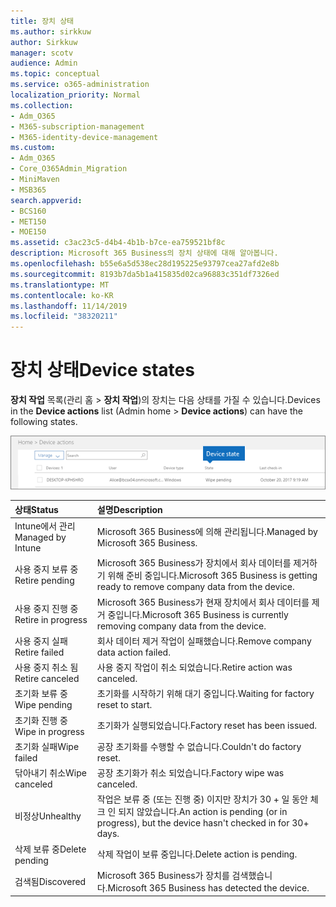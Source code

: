 ```yaml
---
title: 장치 상태
ms.author: sirkkuw
author: Sirkkuw
manager: scotv
audience: Admin
ms.topic: conceptual
ms.service: o365-administration
localization_priority: Normal
ms.collection:
- Adm_O365
- M365-subscription-management
- M365-identity-device-management
ms.custom:
- Adm_O365
- Core_O365Admin_Migration
- MiniMaven
- MSB365
search.appverid:
- BCS160
- MET150
- MOE150
ms.assetid: c3ac23c5-d4b4-4b1b-b7ce-ea759521bf8c
description: Microsoft 365 Business의 장치 상태에 대해 알아봅니다.
ms.openlocfilehash: b55e6a5d538ec28d195225e93797cea27afd2e8b
ms.sourcegitcommit: 8193b7da5b1a415835d02ca96883c351df7326ed
ms.translationtype: MT
ms.contentlocale: ko-KR
ms.lasthandoff: 11/14/2019
ms.locfileid: "38320211"
---
```

# <a name="device-states"></a><span data-ttu-id="8c74e-103">장치 상태</span><span class="sxs-lookup"><span data-stu-id="8c74e-103">Device states</span></span>

<span data-ttu-id="8c74e-104">**장치 작업** 목록(관리 홈 \> **장치 작업**)의 장치는 다음 상태를 가질 수 있습니다.</span><span class="sxs-lookup"><span data-stu-id="8c74e-104">Devices in the **Device actions** list (Admin home \> **Device actions**) can have the following states.</span></span>
  
![In the Device actions list, you can see the Devices states.](media/a621c47e-45d9-4e1a-beb9-c03254d40c1d.png)
  
|<span data-ttu-id="8c74e-106">**상태**</span><span class="sxs-lookup"><span data-stu-id="8c74e-106">**Status**</span></span>|<span data-ttu-id="8c74e-107">**설명**</span><span class="sxs-lookup"><span data-stu-id="8c74e-107">**Description**</span></span>|
|:-----|:-----|
|<span data-ttu-id="8c74e-108">Intune에서 관리</span><span class="sxs-lookup"><span data-stu-id="8c74e-108">Managed by Intune</span></span>  <br/> |<span data-ttu-id="8c74e-109">Microsoft 365 Business에 의해 관리됩니다.</span><span class="sxs-lookup"><span data-stu-id="8c74e-109">Managed by Microsoft 365 Business.</span></span>  <br/> |
|<span data-ttu-id="8c74e-110">사용 중지 보류 중</span><span class="sxs-lookup"><span data-stu-id="8c74e-110">Retire pending</span></span>  <br/> |<span data-ttu-id="8c74e-111">Microsoft 365 Business가 장치에서 회사 데이터를 제거하기 위해 준비 중입니다.</span><span class="sxs-lookup"><span data-stu-id="8c74e-111">Microsoft 365 Business is getting ready to remove company data from the device.</span></span>  <br/> |
|<span data-ttu-id="8c74e-112">사용 중지 진행 중</span><span class="sxs-lookup"><span data-stu-id="8c74e-112">Retire in progress</span></span>  <br/> |<span data-ttu-id="8c74e-113">Microsoft 365 Business가 현재 장치에서 회사 데이터를 제거 중입니다.</span><span class="sxs-lookup"><span data-stu-id="8c74e-113">Microsoft 365 Business is currently removing company data from the device.</span></span>  <br/> |
|<span data-ttu-id="8c74e-114">사용 중지 실패</span><span class="sxs-lookup"><span data-stu-id="8c74e-114">Retire failed</span></span>  <br/> | <span data-ttu-id="8c74e-115">회사 데이터 제거 작업이 실패했습니다.</span><span class="sxs-lookup"><span data-stu-id="8c74e-115">Remove company data action failed.</span></span>  <br/> |
|<span data-ttu-id="8c74e-116">사용 중지 취소 됨</span><span class="sxs-lookup"><span data-stu-id="8c74e-116">Retire canceled</span></span>  <br/> |<span data-ttu-id="8c74e-117">사용 중지 작업이 취소 되었습니다.</span><span class="sxs-lookup"><span data-stu-id="8c74e-117">Retire action was canceled.</span></span>  <br/> |
|<span data-ttu-id="8c74e-118">초기화 보류 중</span><span class="sxs-lookup"><span data-stu-id="8c74e-118">Wipe pending</span></span>  <br/> |<span data-ttu-id="8c74e-119">초기화를 시작하기 위해 대기 중입니다.</span><span class="sxs-lookup"><span data-stu-id="8c74e-119">Waiting for factory reset to start.</span></span>  <br/> |
|<span data-ttu-id="8c74e-120">초기화 진행 중</span><span class="sxs-lookup"><span data-stu-id="8c74e-120">Wipe in progress</span></span>  <br/> |<span data-ttu-id="8c74e-121">초기화가 실행되었습니다.</span><span class="sxs-lookup"><span data-stu-id="8c74e-121">Factory reset has been issued.</span></span>  <br/> |
|<span data-ttu-id="8c74e-122">초기화 실패</span><span class="sxs-lookup"><span data-stu-id="8c74e-122">Wipe failed</span></span>  <br/> |<span data-ttu-id="8c74e-123">공장 초기화를 수행할 수 없습니다.</span><span class="sxs-lookup"><span data-stu-id="8c74e-123">Couldn't do factory reset.</span></span>  <br/> |
|<span data-ttu-id="8c74e-124">닦아내기 취소</span><span class="sxs-lookup"><span data-stu-id="8c74e-124">Wipe canceled</span></span>  <br/> |<span data-ttu-id="8c74e-125">공장 초기화가 취소 되었습니다.</span><span class="sxs-lookup"><span data-stu-id="8c74e-125">Factory wipe was canceled.</span></span>  <br/> |
|<span data-ttu-id="8c74e-126">비정상</span><span class="sxs-lookup"><span data-stu-id="8c74e-126">Unhealthy</span></span>  <br/> |<span data-ttu-id="8c74e-127">작업은 보류 중 (또는 진행 중) 이지만 장치가 30 + 일 동안 체크 인 되지 않았습니다.</span><span class="sxs-lookup"><span data-stu-id="8c74e-127">An action is pending (or in progress), but the device hasn't checked in for 30+ days.</span></span>  <br/> |
|<span data-ttu-id="8c74e-128">삭제 보류 중</span><span class="sxs-lookup"><span data-stu-id="8c74e-128">Delete pending</span></span>  <br/> |<span data-ttu-id="8c74e-129">삭제 작업이 보류 중입니다.</span><span class="sxs-lookup"><span data-stu-id="8c74e-129">Delete action is pending.</span></span>  <br/> |
|<span data-ttu-id="8c74e-130">검색됨</span><span class="sxs-lookup"><span data-stu-id="8c74e-130">Discovered</span></span>  <br/> |<span data-ttu-id="8c74e-131">Microsoft 365 Business가 장치를 검색했습니다.</span><span class="sxs-lookup"><span data-stu-id="8c74e-131">Microsoft 365 Business has detected the device.</span></span>  <br/> |
   
